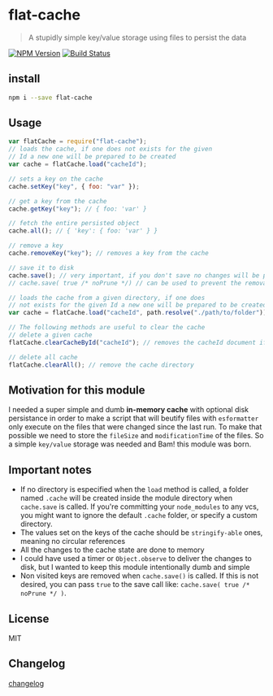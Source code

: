 # flat-cache

> A stupidly simple key/value storage using files to persist the data

[![NPM Version](http://img.shields.io/npm/v/flat-cache.svg?style=flat)](https://npmjs.org/package/flat-cache)
[![Build Status](https://api.travis-ci.org/royriojas/flat-cache.svg?branch=master)](https://travis-ci.org/royriojas/flat-cache)

## install

```bash
npm i --save flat-cache
```

## Usage

```js
var flatCache = require("flat-cache");
// loads the cache, if one does not exists for the given
// Id a new one will be prepared to be created
var cache = flatCache.load("cacheId");

// sets a key on the cache
cache.setKey("key", { foo: "var" });

// get a key from the cache
cache.getKey("key"); // { foo: 'var' }

// fetch the entire persisted object
cache.all(); // { 'key': { foo: 'var' } }

// remove a key
cache.removeKey("key"); // removes a key from the cache

// save it to disk
cache.save(); // very important, if you don't save no changes will be persisted.
// cache.save( true /* noPrune */) // can be used to prevent the removal of non visited keys

// loads the cache from a given directory, if one does
// not exists for the given Id a new one will be prepared to be created
var cache = flatCache.load("cacheId", path.resolve("./path/to/folder"));

// The following methods are useful to clear the cache
// delete a given cache
flatCache.clearCacheById("cacheId"); // removes the cacheId document if one exists.

// delete all cache
flatCache.clearAll(); // remove the cache directory
```

## Motivation for this module

I needed a super simple and dumb **in-memory cache** with optional disk
persistance in order to make a script that will beutify files with `esformatter`
only execute on the files that were changed since the last run. To make that
possible we need to store the `fileSize` and `modificationTime` of the files. So
a simple `key/value` storage was needed and Bam! this module was born.

## Important notes

- If no directory is especified when the `load` method is called, a folder named
  `.cache` will be created inside the module directory when `cache.save` is
  called. If you're committing your `node_modules` to any vcs, you might want to
  ignore the default `.cache` folder, or specify a custom directory.
- The values set on the keys of the cache should be `stringify-able` ones,
  meaning no circular references
- All the changes to the cache state are done to memory
- I could have used a timer or `Object.observe` to deliver the changes to disk,
  but I wanted to keep this module intentionally dumb and simple
- Non visited keys are removed when `cache.save()` is called. If this is not
  desired, you can pass `true` to the save call like:
  `cache.save( true /* noPrune */ )`.

## License

MIT

## Changelog

[changelog](./changelog.md)
